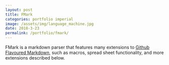 ```yaml
---
layout: post
title: FMark
categories: portfolio imperial
image: /assets/img/language_machine.jpg
date: 2018-3-23
permalink: /portfolio/fmark/
---
```


FMark is a markdown parser that features many extensions to 
[Github Flavoured Markdown](https://github.github.com/gfm/), such as macros, spread sheet
functionality, and more extensions described below.

